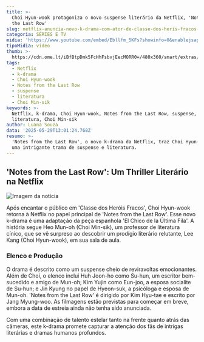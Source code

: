 ```yaml
---
title: >-
  Choi Hyun-wook protagoniza o novo suspense literário da Netflix, 'Notes from
  the Last Row'
slug: netflix-anuncia-novo-k-drama-com-ator-de-classe-dos-heris-fracos-saiba-tudo
categoria: SÉRIES E TV
midia: 'https://www.youtube.com/embed/Ebllfm_5KFs?showinfo=0&enablejsapi=1'
tipoMidia: video
thumb: >-
  https://cdn.ome.lt/iBfBtpDmk5FcHhFsbvjEecMORR0=/480x360/smart/extras/conteudos/weak.jpeg
tags:
  - Netflix
  - k-drama
  - Choi Hyun-wook
  - Notes from the Last Row
  - suspense
  - literatura
  - Choi Min-sik
keywords: >-
  Netflix, k-drama, Choi Hyun-wook, Notes from the Last Row, suspense,
  literatura, Choi Min-sik
author: Luana Souza
data: '2025-05-29T13:01:24.768Z'
resumo: >-
  'Notes from the Last Row', o novo k-drama da Netflix, traz Choi Hyun-wook em
  uma intrigante trama de suspense e literatura.
---
```


## 'Notes from the Last Row': Um Thriller Literário na Netflix

![Imagem da notícia](https://cdn.ome.lt/FRGpAW2-EGHWlUo-O_rSqpQnAb0=/fit-in/837x500/smart/uploads/conteudo/fotos/Notes_from_the_Last_Row_Reading.jpg)

Após encantar o público em 'Classe dos Heróis Fracos', Choi Hyun-wook retorna à Netflix no papel principal de 'Notes from the Last Row'. Esse novo k-drama é uma adaptação da peça espanhola 'El Chico de la Última Fila'. A história segue Heo Mun-oh (Choi Min-sik), um professor de literatura cínico, que se vê surpreso ao descobrir um prodígio literário relutante, Lee Kang (Choi Hyun-wook), em sua sala de aula.

### Elenco e Produção

O drama é descrito como um suspense cheio de reviravoltas emocionantes. Além de Choi, o elenco inclui Huh Joon-ho como Su-hun, um escritor bem-sucedido e amigo de Mun-oh; Kim Yujin como Eun-joo, a esposa socialite de Su-hun; e Jin Kyung no papel de Hyeon-suk, a psicóloga e esposa de Mun-oh. 'Notes from the Last Row' é dirigido por Kim Hyu-tae e escrito por Jang Myung-woo. As filmagens estão previstas para começar em breve, embora a data de estreia ainda não tenha sido anunciada.

Com uma combinação de talento estelar tanto na frente quanto atrás das câmeras, este k-drama promete capturar a atenção dos fãs de intrigas literárias e dramas humanos profundos.
